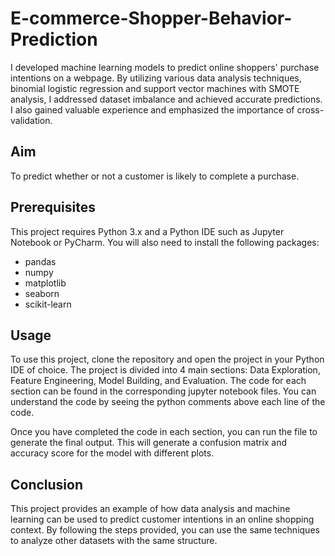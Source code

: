 # E-commerce-Shopper-Behavior-Prediction
I developed machine learning models to predict online shoppers' purchase intentions on a webpage. By utilizing various data analysis techniques, binomial logistic regression and support vector machines with SMOTE analysis, I addressed dataset imbalance and achieved accurate predictions. I also gained valuable experience and emphasized the importance of cross-validation.

## Aim
To predict whether or not a customer is likely to complete a purchase. 

## Prerequisites
This project requires Python 3.x and a Python IDE such as Jupyter Notebook or PyCharm. You will also need to install the following packages: 

- pandas 
- numpy 
- matplotlib 
- seaborn 
- scikit-learn


## Usage
To use this project, clone the repository and open the project in your Python IDE of choice. The project is divided into 4 main sections: Data Exploration, Feature Engineering, Model Building, and Evaluation. The code for each section can be found in the corresponding jupyter notebook files. You can understand the code by seeing the python comments above each line of the code.

Once you have completed the code in each section, you can run the file to generate the final output. This will generate a confusion matrix and accuracy score for the model with different plots. 

## Conclusion
This project provides an example of how data analysis and machine learning can be used to predict customer intentions in an online shopping context. By following the steps provided, you can use the same techniques to analyze other datasets with the same structure.
